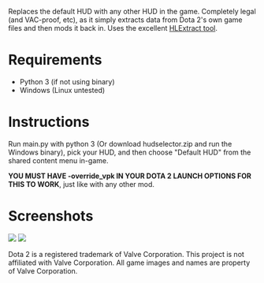 Replaces the default HUD with any other HUD in the game. Completely legal (and VAC-proof, etc), as it simply extracts data from Dota 2's own game files and then mods it back in.
Uses the excellent [HLExtract tool](http://nemesis.thewavelength.net/index.php?p=35).

Requirements
===

- Python 3 (if not using binary)
- Windows (Linux untested)


Instructions
===

Run main.py with python 3 (Or download hudselector.zip and run the Windows binary), pick your HUD, and then choose "Default HUD" from the shared content menu in-game.

**YOU MUST HAVE -override_vpk IN YOUR DOTA 2 LAUNCH OPTIONS FOR THIS TO WORK**, just like with any other mod.


Screenshots
===
![](http://i.imgur.com/tn6PvKj.png)
![](http://i.imgur.com/u4llyqY.jpg)


Dota 2 is a registered trademark of Valve Corporation. This project is not affiliated with Valve Corporation. All game images and names are property of Valve Corporation.
